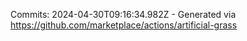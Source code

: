 Commits: 2024-04-30T09:16:34.982Z - Generated via https://github.com/marketplace/actions/artificial-grass
<br>
